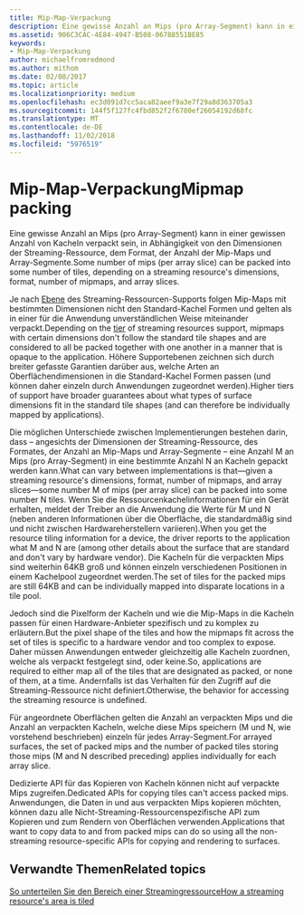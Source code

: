 ```yaml
---
title: Mip-Map-Verpackung
description: Eine gewisse Anzahl an Mips (pro Array-Segment) kann in einer gewissen Anzahl von Kacheln verpackt sein, in Abhängigkeit von den Dimensionen der Streaming-Ressource, dem Format, der Anzahl der Mip-Maps und Array-Segmente.
ms.assetid: 906C3CAC-4E84-4947-B508-06788551BE85
keywords:
- Mip-Map-Verpackung
author: michaelfromredmond
ms.author: mithom
ms.date: 02/08/2017
ms.topic: article
ms.localizationpriority: medium
ms.openlocfilehash: ec3d091d7cc5aca82aeef9a3e7f29a8d363705a3
ms.sourcegitcommit: 144f5f127fc4fbd852f2f6780ef26054192d68fc
ms.translationtype: MT
ms.contentlocale: de-DE
ms.lasthandoff: 11/02/2018
ms.locfileid: "5976519"
---
```

# <a name="mipmap-packing"></a><span data-ttu-id="8e4b4-104">Mip-Map-Verpackung</span><span class="sxs-lookup"><span data-stu-id="8e4b4-104">Mipmap packing</span></span>


<span data-ttu-id="8e4b4-105">Eine gewisse Anzahl an Mips (pro Array-Segment) kann in einer gewissen Anzahl von Kacheln verpackt sein, in Abhängigkeit von den Dimensionen der Streaming-Ressource, dem Format, der Anzahl der Mip-Maps und Array-Segmente.</span><span class="sxs-lookup"><span data-stu-id="8e4b4-105">Some number of mips (per array slice) can be packed into some number of tiles, depending on a streaming resource's dimensions, format, number of mipmaps, and array slices.</span></span>

<span data-ttu-id="8e4b4-106">Je nach [Ebene](streaming-resources-features-tiers.md) des Streaming-Ressourcen-Supports folgen Mip-Maps mit bestimmten Dimensionen nicht den Standard-Kachel Formen und gelten als in einer für die Anwendung unverständlichen Weise miteinander verpackt.</span><span class="sxs-lookup"><span data-stu-id="8e4b4-106">Depending on the [tier](streaming-resources-features-tiers.md) of streaming resources support, mipmaps with certain dimensions don't follow the standard tile shapes and are considered to all be packed together with one another in a manner that is opaque to the application.</span></span> <span data-ttu-id="8e4b4-107">Höhere Supportebenen zeichnen sich durch breiter gefasste Garantien darüber aus, welche Arten an Oberflächendimensionen in die Standard-Kachel Formen passen (und können daher einzeln durch Anwendungen zugeordnet werden).</span><span class="sxs-lookup"><span data-stu-id="8e4b4-107">Higher tiers of support have broader guarantees about what types of surface dimensions fit in the standard tile shapes (and can therefore be individually mapped by applications).</span></span>

<span data-ttu-id="8e4b4-108">Die möglichen Unterschiede zwischen Implementierungen bestehen darin, dass – angesichts der Dimensionen der Streaming-Ressource, des Formates, der Anzahl an Mip-Maps und Array-Segmente – eine Anzahl M an Mips (pro Array-Segment) in eine bestimmte Anzahl N an Kacheln gepackt werden kann.</span><span class="sxs-lookup"><span data-stu-id="8e4b4-108">What can vary between implementations is that—given a streaming resource's dimensions, format, number of mipmaps, and array slices—some number M of mips (per array slice) can be packed into some number N tiles.</span></span> <span data-ttu-id="8e4b4-109">Wenn Sie die Ressourcenkachelinformationen für ein Gerät erhalten, meldet der Treiber an die Anwendung die Werte für M und N (neben anderen Informationen über die Oberfläche, die standardmäßig sind und nicht zwischen Hardwareherstellern variieren).</span><span class="sxs-lookup"><span data-stu-id="8e4b4-109">When you get the resource tiling information for a device, the driver reports to the application what M and N are (among other details about the surface that are standard and don't vary by hardware vendor).</span></span> <span data-ttu-id="8e4b4-110">Die Kacheln für die verpackten Mips sind weiterhin 64KB groß und können einzeln verschiedenen Positionen in einem Kachelpool zugeordnet werden.</span><span class="sxs-lookup"><span data-stu-id="8e4b4-110">The set of tiles for the packed mips are still 64KB and can be individually mapped into disparate locations in a tile pool.</span></span>

<span data-ttu-id="8e4b4-111">Jedoch sind die Pixelform der Kacheln und wie die Mip-Maps in die Kacheln passen für einen Hardware-Anbieter spezifisch und zu komplex zu erläutern.</span><span class="sxs-lookup"><span data-stu-id="8e4b4-111">But the pixel shape of the tiles and how the mipmaps fit across the set of tiles is specific to a hardware vendor and too complex to expose.</span></span> <span data-ttu-id="8e4b4-112">Daher müssen Anwendungen entweder gleichzeitig alle Kacheln zuordnen, welche als verpackt festgelegt sind, oder keine.</span><span class="sxs-lookup"><span data-stu-id="8e4b4-112">So, applications are required to either map all of the tiles that are designated as packed, or none of them, at a time.</span></span> <span data-ttu-id="8e4b4-113">Andernfalls ist das Verhalten für den Zugriff auf die Streaming-Ressource nicht definiert.</span><span class="sxs-lookup"><span data-stu-id="8e4b4-113">Otherwise, the behavior for accessing the streaming resource is undefined.</span></span>

<span data-ttu-id="8e4b4-114">Für angeordnete Oberflächen gelten die Anzahl an verpackten Mips und die Anzahl an verpackten Kacheln, welche diese Mips speichern (M und N, wie vorstehend beschrieben) einzeln für jedes Array-Segment.</span><span class="sxs-lookup"><span data-stu-id="8e4b4-114">For arrayed surfaces, the set of packed mips and the number of packed tiles storing those mips (M and N described preceding) applies individually for each array slice.</span></span>

<span data-ttu-id="8e4b4-115">Dedizierte API für das Kopieren von Kacheln können nicht auf verpackte Mips zugreifen.</span><span class="sxs-lookup"><span data-stu-id="8e4b4-115">Dedicated APIs for copying tiles can't access packed mips.</span></span> <span data-ttu-id="8e4b4-116">Anwendungen, die Daten in und aus verpackten Mips kopieren möchten, können dazu alle Nicht-Streaming-Ressourcenspezifische API zum Kopieren und zum Rendern von Oberflächen verwenden.</span><span class="sxs-lookup"><span data-stu-id="8e4b4-116">Applications that want to copy data to and from packed mips can do so using all the non-streaming resource-specific APIs for copying and rendering to surfaces.</span></span>

## <a name="span-idrelated-topicsspanrelated-topics"></a><span data-ttu-id="8e4b4-117"><span id="related-topics"></span>Verwandte Themen</span><span class="sxs-lookup"><span data-stu-id="8e4b4-117"><span id="related-topics"></span>Related topics</span></span>


[<span data-ttu-id="8e4b4-118">So unterteilen Sie den Bereich einer Streamingressource</span><span class="sxs-lookup"><span data-stu-id="8e4b4-118">How a streaming resource's area is tiled</span></span>](how-a-streaming-resource-s-area-is-tiled.md)

 

 




